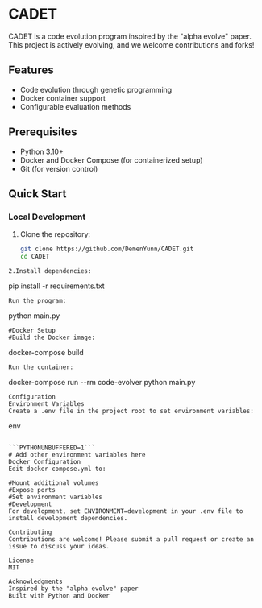 # CADET

CADET is a code evolution program inspired by the "alpha evolve" paper. This project is actively evolving, and we welcome contributions and forks!

## Features

- Code evolution through genetic programming
- Docker container support
- Configurable evaluation methods

## Prerequisites

- Python 3.10+
- Docker and Docker Compose (for containerized setup)
- Git (for version control)

## Quick Start

### Local Development

1. Clone the repository:
   ```bash
   git clone https://github.com/DemenYunn/CADET.git
   cd CADET
```
2.Install dependencies:
```
pip install -r requirements.txt
```
Run the program:
```
python main.py
```
#Docker Setup
#Build the Docker image:

```
docker-compose build
```
Run the container:
```
docker-compose run --rm code-evolver python main.py
```
Configuration
Environment Variables
Create a .env file in the project root to set environment variables:
```
env
```

```PYTHONUNBUFFERED=1```
# Add other environment variables here
Docker Configuration
Edit docker-compose.yml to:

#Mount additional volumes
#Expose ports
#Set environment variables
#Development
For development, set ENVIRONMENT=development in your .env file to install development dependencies.

Contributing
Contributions are welcome! Please submit a pull request or create an issue to discuss your ideas.

License
MIT

Acknowledgments
Inspired by the "alpha evolve" paper
Built with Python and Docker
